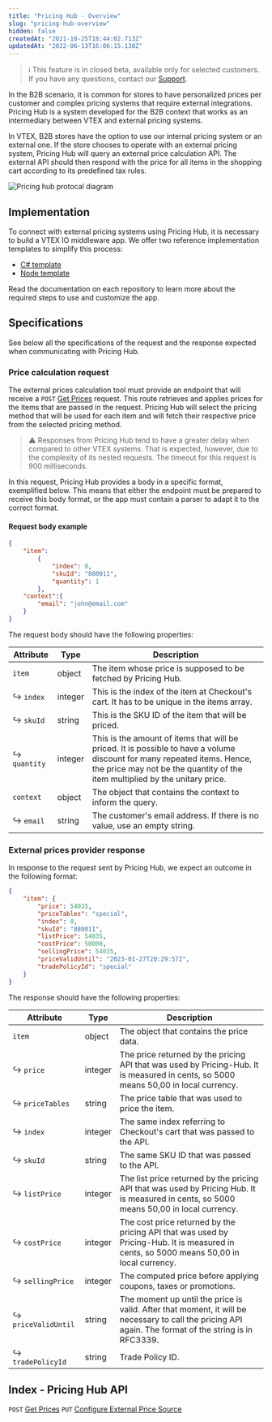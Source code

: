 ```yaml
---
title: "Pricing Hub - Overview"
slug: "pricing-hub-overview"
hidden: false
createdAt: "2021-10-25T18:44:02.713Z"
updatedAt: "2022-06-13T16:06:15.138Z"
---
```


>ℹ️ This feature is in closed beta, available only for selected customers. If you have any questions, contact our [Support](https://help.vtex.com/support).

In the B2B scenario, it is common for stores to have personalized prices per customer and complex pricing systems that require external integrations. Pricing Hub is a system developed for the B2B context that works as an intermediary between VTEX and external pricing systems.

In VTEX, B2B stores have the option to use our internal pricing system or an external one. If the store chooses to operate with an external pricing system, Pricing Hub will query an external price calculation API. The external API should then respond with the price for all items in the shopping cart according to its predefined tax rules.

![Pricing hub protocal diagram](https://user-images.githubusercontent.com/77292838/211634260-e4f7a516-91df-416e-ab43-d9c79d56bc91.png)

## Implementation

To connect with external pricing systems using Pricing Hub, it is necessary to build a VTEX IO middleware app. We offer two reference implementation templates to simplify this process:

- [C# template](https://github.com/vtex-apps/external-prices-app)
- [Node template](https://github.com/vtex-apps/external-prices-node)

Read the documentation on each repository to learn more about the required steps to use and customize the app.

## Specifications

See below all the specifications of the request and the response expected when communicating with Pricing Hub.

### Price calculation request

The external prices calculation tool must provide an endpoint that will receive a `POST` [Get Prices](https://developers.vtex.com/docs/api-reference/pricing-hub#post-/api/pricing-hub/prices) request. This route retrieves and applies prices for the items that are passed in the request. Pricing Hub will select the pricing method that will be used for each item and will fetch their respective price from the selected pricing method.

>⚠️ Responses from Pricing Hub tend to have a greater delay when compared to other VTEX systems. That is expected, however, due to the complexity of its nested requests. The timeout for this request is 900 milliseconds.

In this request, Pricing Hub provides a body in a specific format, exemplified below. This means that either the endpoint must be prepared to receive this body format, or the app must contain a parser to adapt it to the correct format.

#### Request body example

```json
{
    "item": 
        {
            "index": 0,
            "skuId": "880011",
            "quantity": 1
        },
    "context":{
        "email": "john@email.com"
    }
}
```

The request body should have the following properties:

| **Attribute** | **Type** | **Description**                                                                                                                                                                                          |
|---------------|----------|----------------------------------------------------------------------------------------------------------------------------------------------------------------------------------------------------------|
| `item`        | object   | The item whose price is supposed to be fetched by Pricing Hub.                                                                                                                                           |
| ↪ `index`     | integer  | This is the index of the item at Checkout's cart. It has to be unique in the items array.                                                                                                                |
| ↪ `skuId`     | string   | This is the SKU ID of the item that will be priced.                                                                                                                                                      |
| ↪ `quantity`  | integer  | This is the amount of items that will be priced. It is possible to have a volume discount for many repeated items. Hence, the price may not be the quantity of the item multiplied by the unitary price. |
| `context`     | object   | The object that contains the context to inform the query.                                                                                                                                                |
| ↪ `email`     | string   | The customer's email address. If there is no value, use an empty string.                                                                                                                                 |

### External prices provider response

In response to the request sent by Pricing Hub, we expect an outcome in the following format:

```json
{
    "item": {
        "price": 54035,
        "priceTables": "special",
        "index": 0,
        "skuId": "880011",
        "listPrice": 54035,
        "costPrice": 50000,
        "sellingPrice": 54035,
        "priceValidUntil": "2023-01-27T20:29:57Z",
        "tradePolicyId": "special"
    }
}
```

The response should have the following properties:

| **Attribute**       | **Type** | **Description**                                                                                                                                        |
|---------------------|----------|--------------------------------------------------------------------------------------------------------------------------------------------------------|
| `item`              | object   | The object that contains the price data.                                                                                                               |
| ↪ `price`           | integer  | The price returned by the pricing API that was used by Pricing-Hub. It is measured in cents, so 5000 means 50,00 in local currency.                    |
| ↪ `priceTables`     | string   | The price table that was used to price the item.                                                                                                       |
| ↪ `index`           | integer  | The same index referring to Checkout's cart that was passed to the API.                                                                                |
| ↪ `skuId`           | string   | The same SKU ID that was passed to the API.                                                                                                            |
| ↪ `listPrice`       | integer  | The list price returned by the pricing API that was used by Pricing Hub. It is measured in cents, so 5000 means 50,00 in local currency.               |
| ↪ `costPrice`       | integer  | The cost price returned by the pricing API that was used by Pricing-Hub. It is measured in cents, so 5000 means 50,00 in local currency.               |
| ↪ `sellingPrice`    | integer  | The computed price before applying coupons, taxes or promotions.                                                                                       |
| ↪ `priceValidUntil` | string   | The moment up until the price is valid. After that moment, it will be necessary to call the pricing API again. The format of the string is in RFC3339. |
| ↪ `tradePolicyId`   | string   | Trade Policy ID.                                                                                                                                       |

## Index - Pricing Hub API

`POST` [Get Prices](https://developers.vtex.com/docs/api-reference/pricing-hub#post-/api/pricing-hub/prices)
`PUT` [Configure External Price Source](https://developers.vtex.com/docs/api-reference/pricing-hub#put-/config)
